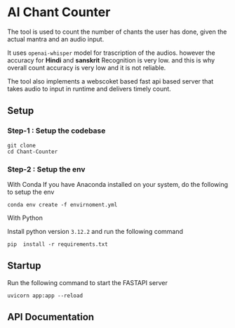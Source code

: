 # AI Chant Counter

The tool is used to count the number of chants the user has done, given the actual mantra and an audio input. 

It uses `openai-whisper` model for trascription of the audios. however the accuracy for **Hindi**  and **sanskrit** Recognition is very low. and this  is why overall count accuracy is very low and it is not reliable. 

The tool also implements a webscoket based fast api based server that takes audio to input in runtime and delivers timely count.


## Setup 

### Step-1 : Setup the codebase

```
git clone 
cd Chant-Counter
```
### Step-2 : Setup the env

With Conda
If you have Anaconda installed on your system, do the following to setup the env

```
conda env create -f envirnoment.yml
```

With Python

Install python version `3.12.2` and run the following command

```
pip  install -r requirements.txt
```

## Startup

Run the following command to start the FASTAPI server

```
uvicorn app:app --reload
```

## API Documentation